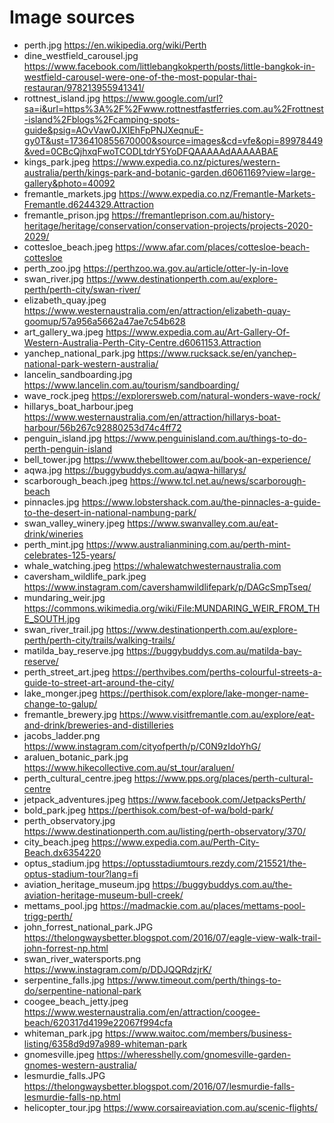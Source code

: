 # Image sources
- perth.jpg https://en.wikipedia.org/wiki/Perth
- dine_westfield_carousel.jpg https://www.facebook.com/littlebangkokperth/posts/little-bangkok-in-westfield-carousel-were-one-of-the-most-popular-thai-restauran/978213955941341/
- rottnest_island.jpg https://www.google.com/url?sa=i&url=https%3A%2F%2Fwww.rottnestfastferries.com.au%2Frottnest-island%2Fblogs%2Fcamping-spots-guide&psig=AOvVaw0JXIEhFpPNJXeqnuE-gy0T&ust=1736410855670000&source=images&cd=vfe&opi=89978449&ved=0CBcQjhxqFwoTCODLtdrY5YoDFQAAAAAdAAAAABAE
- kings_park.jpeg https://www.expedia.co.nz/pictures/western-australia/perth/kings-park-and-botanic-garden.d6061169?view=large-gallery&photo=40092
- fremantle_markets.jpg https://www.expedia.co.nz/Fremantle-Markets-Fremantle.d6244329.Attraction
- fremantle_prison.jpg https://fremantleprison.com.au/history-heritage/heritage/conservation/conservation-projects/projects-2020-2029/
- cottesloe_beach.jpeg https://www.afar.com/places/cottesloe-beach-cottesloe
- perth_zoo.jpg https://perthzoo.wa.gov.au/article/otter-ly-in-love
- swan_river.jpg https://www.destinationperth.com.au/explore-perth/perth-city/swan-river/
- elizabeth_quay.jpeg https://www.westernaustralia.com/en/attraction/elizabeth-quay-goomup/57a956a5662a47ae7c54b628
- art_gallery_wa.jpeg https://www.expedia.com.au/Art-Gallery-Of-Western-Australia-Perth-City-Centre.d6061153.Attraction
- yanchep_national_park.jpg https://www.rucksack.se/en/yanchep-national-park-western-australia/
- lancelin_sandboarding.jpg https://www.lancelin.com.au/tourism/sandboarding/
- wave_rock.jpeg https://explorersweb.com/natural-wonders-wave-rock/
- hillarys_boat_harbour.jpeg https://www.westernaustralia.com/en/attraction/hillarys-boat-harbour/56b267c92880253d74c4ff72
- penguin_island.jpg https://www.penguinisland.com.au/things-to-do-perth-penguin-island
- bell_tower.jpg https://www.thebelltower.com.au/book-an-experience/
- aqwa.jpg https://buggybuddys.com.au/aqwa-hillarys/
- scarborough_beach.jpeg https://www.tcl.net.au/news/scarborough-beach
- pinnacles.jpg https://www.lobstershack.com.au/the-pinnacles-a-guide-to-the-desert-in-national-nambung-park/
- swan_valley_winery.jpeg https://www.swanvalley.com.au/eat-drink/wineries
- perth_mint.jpg https://www.australianmining.com.au/perth-mint-celebrates-125-years/
- whale_watching.jpeg https://whalewatchwesternaustralia.com
- caversham_wildlife_park.jpeg https://www.instagram.com/cavershamwildlifepark/p/DAGcSmpTseq/
- mundaring_weir.jpg https://commons.wikimedia.org/wiki/File:MUNDARING_WEIR_FROM_THE_SOUTH.jpg
- swan_river_trail.jpg https://www.destinationperth.com.au/explore-perth/perth-city/trails/walking-trails/
- matilda_bay_reserve.jpg https://buggybuddys.com.au/matilda-bay-reserve/
- perth_street_art.jpeg https://perthvibes.com/perths-colourful-streets-a-guide-to-street-art-around-the-city/
- lake_monger.jpeg https://perthisok.com/explore/lake-monger-name-change-to-galup/
- fremantle_brewery.jpg https://www.visitfremantle.com.au/explore/eat-and-drink/breweries-and-distilleries
- jacobs_ladder.png https://www.instagram.com/cityofperth/p/C0N9zIdoYhG/
- araluen_botanic_park.jpg https://www.hikecollective.com.au/st_tour/araluen/
- perth_cultural_centre.jpeg https://www.pps.org/places/perth-cultural-centre
- jetpack_adventures.jpeg https://www.facebook.com/JetpacksPerth/
- bold_park.jpeg https://perthisok.com/best-of-wa/bold-park/
- perth_observatory.jpg https://www.destinationperth.com.au/listing/perth-observatory/370/
- city_beach.jpeg https://www.expedia.com.au/Perth-City-Beach.dx6354220
- optus_stadium.jpg https://optusstadiumtours.rezdy.com/215521/the-optus-stadium-tour?lang=fi
- aviation_heritage_museum.jpg https://buggybuddys.com.au/the-aviation-heritage-museum-bull-creek/
- mettams_pool.jpg https://madmackie.com.au/places/mettams-pool-trigg-perth/
- john_forrest_national_park.JPG https://thelongwaysbetter.blogspot.com/2016/07/eagle-view-walk-trail-john-forrest-np.html
- swan_river_watersports.png https://www.instagram.com/p/DDJQQRdzjrK/
- serpentine_falls.jpg https://www.timeout.com/perth/things-to-do/serpentine-national-park
- coogee_beach_jetty.jpeg https://www.westernaustralia.com/en/attraction/coogee-beach/620317d4199e22067f994cfa
- whiteman_park.jpg https://www.waitoc.com/members/business-listing/6358d9d97a989-whiteman-park
- gnomesville.jpeg https://wheresshelly.com/gnomesville-garden-gnomes-western-australia/
- lesmurdie_falls.JPG https://thelongwaysbetter.blogspot.com/2016/07/lesmurdie-falls-lesmurdie-falls-np.html
- helicopter_tour.jpg https://www.corsaireaviation.com.au/scenic-flights/